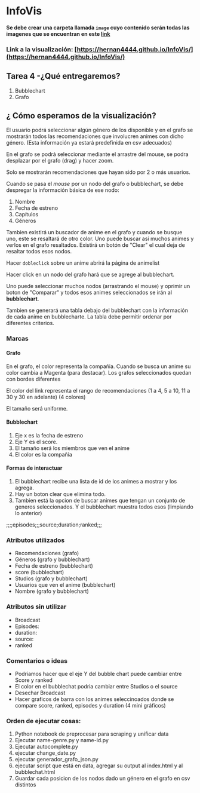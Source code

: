 # InfoVis
**Se debe crear una carpeta llamada `image` cuyo contenido serán todas las imagenes que se encuentran en este [link](https://drive.google.com/drive/u/1/folders/15fz8_yeok2FT-TzEp-OZBUS5cmSqBtrB)**

### Link a la visualización: [https://hernan4444.github.io/InfoVis/](https://hernan4444.github.io/InfoVis/)

## Tarea 4 -¿Qué entregaremos?

1. Bubblechart
2. Grafo

## ¿ Cómo esperamos de la visualización?

El usuario podrá seleccionar algún género de los disponible y en el grafo se mostrarán todos las recomendaciones que involucren animes con dicho género. (Esta información ya estará predefinida en csv adecuados)

En el grafo se podrá seleccionar mediante el arrastre del mouse, se podra desplazar por el grafo (drag) y hacer zoom.

Solo se mostrarán recomendaciones que hayan sido por 2 o más usuarios.


Cuando se pasa el _mouse_ por un nodo del grafo o bubblechart, se debe despregar la información básica de ese nodo:
1. Nombre
2. Fecha de estreno
3. Capítulos
4. Géneros

Tambien existirá un buscador de anime en el grafo y cuando se busque uno, este se resaltará de otro color. Uno puede buscar así muchos animes y verlos en el grafo resaltados. Existirá un botón de "Clear" el cual deja de resaltar todos esos nodos.

Hacer `dobleclick` sobre un anime abrirá la página de animelist

Hacer click en un nodo del grafo hará que se agrege al bubblechart.

Uno puede seleccionar muchos nodos (arrastrando el mouse) y oprimir un boton de "Comparar" y todos esos animes seleccionados se irán al **bubblechart**.

Tambien se generará una tabla debajo del bubblechart con la información de cada anime en bubblecharte. La tabla debe permitir ordenar por diferentes criterios.

### Marcas

#### Grafo
En el grafo, el color representa la compañia. Cuando se busca un anime su color cambia a Magenta (para destacar). Los grafos seleccionados quedan con bordes diferentes

El color del link representa el rango de recomendaciones (1 a 4, 5 a 10, 11 a 30 y 30 en adelante) (4 colores)

El tamaño será uniforme.

#### Bubblechart

1. Eje x es la fecha de estreno
1. Eje Y es el score.
1. El tamaño será los miembros que ven el anime
1. El color es la compañia

#### Formas de interactuar
1. El bubblechart recibe una lista de id de los animes a mostrar y los agrega.
1. Hay un boton clear que elimina todo.
1. Tambien está la opcion de buscar animes que tengan un conjunto de generos seleccionados. Y el bubblechart muestra todos esos (limpiando lo anterior)

;;;;episodes;;;source;duration;ranked;;;
### Atributos utilizados

- Recomendaciones (grafo)
- Géneros (grafo y bubblechart)
- Fecha de estreno (bubblechart)
- score (bubblechart)
- Studios (grafo y bubblechart)
- Usuarios que ven el anime (bubblechart)
- Nombre (grafo y bubblechart)


### Atributos sin utilizar

- Broadcast
- Episodes:
- duration:
- source:
- ranked

### Comentarios o ideas
- Podriamos hacer que el eje Y del bubble chart puede cambiar entre Score y ranked
- El color en el bubblechat podria cambiar entre Studios o el source
- Desechar Broadcast
- Hacer graficos de barra con los animes seleccinoados donde se compare score, ranked, episodes y duration (4 mini gráficos)


### Orden de ejecutar cosas:
1. Python notebook de preprocesar para scraping y unificar data
1. Ejecutar name-genre.py y name-id.py
1. Ejecutar autocomplete.py
1. ejecutar change_date.py
1. ejecutar generador_grafo_json.py
1. ejecutar script que está en data, agregar su output al index.html y al bubblechat.html
1. Guardar cada posicion de los nodos dado un género en el grafo en csv distintos
